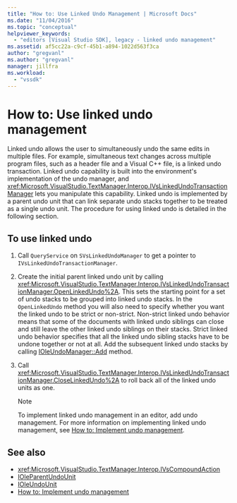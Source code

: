 ```yaml
---
title: "How to: Use Linked Undo Management | Microsoft Docs"
ms.date: "11/04/2016"
ms.topic: "conceptual"
helpviewer_keywords:
  - "editors [Visual Studio SDK], legacy - linked undo management"
ms.assetid: af5cc22a-c9cf-45b1-a894-1022d563f3ca
author: "gregvanl"
ms.author: "gregvanl"
manager: jillfra
ms.workload:
  - "vssdk"
---
```

# How to: Use linked undo management
Linked undo allows the user to simultaneously undo the same edits in multiple files. For example, simultaneous text changes across multiple program files, such as a header file and a Visual C++ file, is a linked undo transaction. Linked undo capability is built into the environment's implementation of the undo manager, and <xref:Microsoft.VisualStudio.TextManager.Interop.IVsLinkedUndoTransactionManager> lets you manipulate this capability. Linked undo is implemented by a parent undo unit that can link separate undo stacks together to be treated as a single undo unit. The procedure for using linked undo is detailed in the following section.

## To use linked undo

1.  Call `QueryService` on `SVsLinkedUndoManager` to get a pointer to `IVsLinkedUndoTransactionManager`.

2.  Create the initial parent linked undo unit by calling <xref:Microsoft.VisualStudio.TextManager.Interop.IVsLinkedUndoTransactionManager.OpenLinkedUndo%2A>. This sets the starting point for a set of undo stacks to be grouped into linked undo stacks. In the `OpenLinkedUndo` method you will also need to specify whether you want the linked undo to be strict or non-strict. Non-strict linked undo behavior means that some of the documents with linked undo siblings can close and still leave the other linked undo siblings on their stacks. Strict linked undo behavior specifies that all the linked undo sibling stacks have to be undone together or not at all. Add the subsequent linked undo stacks by calling [IOleUndoManager::Add](/windows/desktop/api/ocidl/nf-ocidl-ioleundomanager-add) method.

3.  Call <xref:Microsoft.VisualStudio.TextManager.Interop.IVsLinkedUndoTransactionManager.CloseLinkedUndo%2A> to roll back all of the linked undo units as one.

    > [!NOTE]
    >  To implement linked undo management in an editor, add undo management. For more information on implementing linked undo management, see [How to: Implement undo management](../extensibility/how-to-implement-undo-management.md).

## See also
- <xref:Microsoft.VisualStudio.TextManager.Interop.IVsCompoundAction>
- [IOleParentUndoUnit](/windows/desktop/api/ocidl/nn-ocidl-ioleparentundounit)
- [IOleUndoUnit](/windows/desktop/api/ocidl/nn-ocidl-ioleundounit)
- [How to: Implement undo management](../extensibility/how-to-implement-undo-management.md)